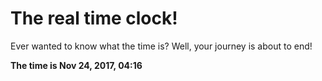 # The real time clock!

Ever wanted to know what the time is? Well, your journey is about to end!

**The time is Nov 24, 2017, 04:16**
